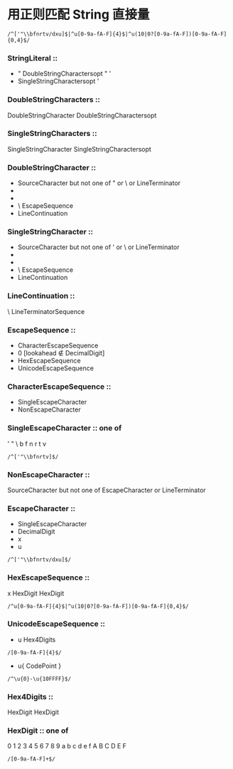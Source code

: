 <!--
 * @Descripttion:
 * @version:
 * @Author: tina.cai
 * @Date: 2020-04-20 23:02:41
 * @LastEditors: tina.cai
 * @LastEditTime: 2020-04-21 01:29:30
 -->

# 用正则匹配 String 直接量

```
/^['"\\bfnrtv/dxu]$|^u[0-9a-fA-F]{4}$|^u(10|0?[0-9a-fA-F])[0-9a-fA-F]{0,4}$/
```

### StringLiteral ::

- " DoubleStringCharactersopt " '
- SingleStringCharactersopt '

### DoubleStringCharacters ::

DoubleStringCharacter DoubleStringCharactersopt

### SingleStringCharacters ::

SingleStringCharacter SingleStringCharactersopt

### DoubleStringCharacter ::

- SourceCharacter but not one of " or \ or LineTerminator
- <LS>
- <PS>
- \ EscapeSequence
- LineContinuation

### SingleStringCharacter ::

- SourceCharacter but not one of ' or \ or LineTerminator
- <LS>
- <PS>
- \ EscapeSequence
- LineContinuation

### LineContinuation ::

\ LineTerminatorSequence

### EscapeSequence ::

- CharacterEscapeSequence
- 0 [lookahead ∉ DecimalDigit]
- HexEscapeSequence
- UnicodeEscapeSequence

### CharacterEscapeSequence ::

- SingleEscapeCharacter
- NonEscapeCharacter

### SingleEscapeCharacter :: one of

' " \ b f n r t v

```
/^['"\\bfnrtv]$/
```

### NonEscapeCharacter ::

SourceCharacter but not one of EscapeCharacter
or LineTerminator

### EscapeCharacter ::

- SingleEscapeCharacter
- DecimalDigit
- x
- u

```
/^['"\\bfnrtv/dxu]$/
```

### HexEscapeSequence ::

x HexDigit HexDigit

```
/^u[0-9a-fA-F]{4}$|^u(10|0?[0-9a-fA-F])[0-9a-fA-F]{0,4}$/
```

### UnicodeEscapeSequence ::

- u Hex4Digits

```
/[0-9a-fA-F]{4}$/
```

- u{ CodePoint }

```
/^\u{0}-\u{10FFFF}$/
```

### Hex4Digits ::

HexDigit HexDigit

### HexDigit :: one of

0 1 2 3 4 5 6 7 8 9 a b c d e f A B C D E F

```
/[0-9a-fA-F]+$/
```
